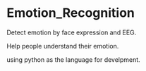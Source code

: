 # Emotion_Recognition     

Detect emotion by face expression and EEG.  

Help people understand their emotion.   

using python as the language for develpment.          
